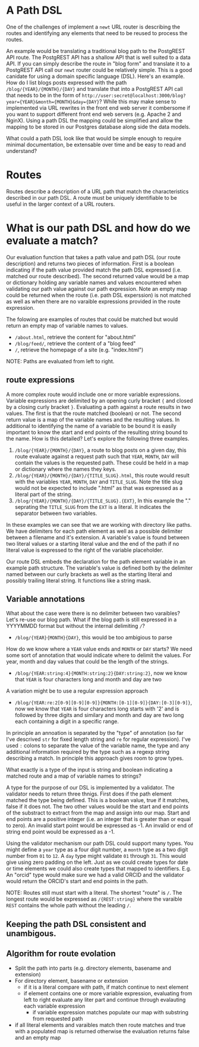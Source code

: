 
# A Path DSL

One of the challenges of implement a `newt` URL router is describing the routes and identifying any elements that need to be reused to process the routes.

An example would be translating a traditional blog path to the PostgREST API route.  The PostgREST API has a shallow API that is well suited to a data API. If you can simply describe the route in "blog form" and translate it to a PostgREST API call our `newt` router could be relatively simple.  This is a good canidate for using a domain specific language (DSL).  Here's an example. How do I list blogs posts expressed with the path `/blog/{YEAR}/{MONTH}/{DAY}` and translate that into a PostgREST API call that needs to be in the form of `http://user:secret@localhost:3000/blog?year={YEAR}&month={MONTH}&day={DAY}`? While this may make sense to implemented via URL rewrites in the front end web server it combersome if you want to support different front end web servers (e.g. Apache 2 and NginX). Using a path DSL the mapping could be simplified and allow the mapping to be stored in our Postgres database along side the data models.

What could a path DSL look like that would be simple enough to require minimal documentation, be extensable over time and be easy to read and understand?

# Routes

Routes describe a description of a URL path that match the characteristics described in our path DSL.  A route must be uniquely identifiable to be useful in the larger context of a URL routers.

# What is our path DSL and how do we evaluate a match?

Our evaluation function that takes a path value and path DSL (our route description) and returns two pieces of information. First is a boolean indicating if the path value provided match the path DSL expressed (i.e. matched our route described). The second returned value would be a map or dictionary holding any variable names and values encountered when validating our path value against our path expression. Note an empty map could be returned when the route (i.e. path DSL experssion) is not matched as well as when there are no varaible expressions provided in the route expression.

The folowing are examples of routes that could be matched but would return an empty map of variable names to values.

- `/about.html`, retrieve the content for "about.html"
- `/blog/feed/`, retrieve the content of a "blog feed" 
- `/`, retrieve the homepage of a site (e.g. "index.html")

NOTE: Paths are evaluated from left to right.

## route expressions

A more complex route would include one or more variable expressions. Variable expressions are delimited by an opening curly bracket `{` and closed by a closing curly bracket `}`. Evaluating a path against a route results in two values. The first is that the route matched (boolean) or not. The second return value is a map of the variable names and the resulting values. In additional to identifying the name of a variable to be bound it is easily important to know the start and end points of the resulting string bound to the name. How is this detailed?  Let's explore the following three examples.

1. `/blog/{YEAR}/{MONTH}/{DAY}`, a route to blog posts on a given day, this route evaluate against a request path such that `YEAR`, `MONTH`, `DAY` will contain the values is the requested path.  These could be held in a map or dictionary where the names they keys.
2. `/blog/{YEAR}/{MONTH}/{DAY}/{TITLE_SLUG}.html`, this route would result with the variables `YEAR`, `MONTH`, `DAY` and `TITLE_SLUG`. Note the title slug would not be expected to include ".html" as that was expressed as a literal part of the string.
3. `/blog/{YEAR}/{MONTH}/{DAY}/{TITLE_SLUG}.{EXT}`, In this example the "." seprating the `TITLE_SLUG` from the `EXT` is a literal. It indicates the separator between two variables.

In these examples we can see that we are working with directory like paths. We have delimiters for each path element as well as a possible delimiter between a filename and it's extension. A variable's value is found between two literal values or a starting literal value and the end of the path if no literal value is expressed to the right of the variable placeholder.

Our route DSL embeds the declaration for the path element variable in an example path structure. The variable's value is defined both by the delimiter named between our curly brackets as well as the starting literal and possibly trailing literal string. It functions like a string mask.

## Variable annotations

What about the case were there is no delimiter between two varaibles?
Let's re-use our blog path. What if the blog path is still expressed in a YYYYMMDD format but without the internal delimiting `/`?

- `/blog/{YEAR}{MONTH}{DAY}`, this would be too ambigious to parse

How do we know where a `YEAR` value ends and `MONTH` or `DAY` starts? We need some sort of annotation that would indicate where to delimit the values. For year, month and day values that could be the length of the strings.

- `/blog/{YEAR:string:4}{MONTH:string:2}{DAY:string:2}`, now we know that `YEAR` is four characters long and month and day are two

A variation might be to use a regular expression approach

- `/blog/{YEAR:re:2[0-9][0-9][0-9]}{MONTH:[0-1][0-9]}{DAY:[0-3][0-9]}`, now we know that `YEAR` is four characters long starts with '2' and is followed by three digits and similary and month and day are two long each containing a digit in a specific range.

In principle an annoation is separated by the "type" of annotation (so far I've descrived `str` for fixed length string and `re` for regular expression). I've used `:` colons to separate the value of the variable name, the type and any additional information required by the type such as a regexp string describing a match. In principle this approach gives room to grow types.

What exactly is a type of the input is string and boolean indicating a matched route and a map of variable names to strings?

A type for the purpose of our DSL is implemented by a validator. The validator needs to return three thnigs. First does if the path element matched the type being defined. This is a boolean value, true if it matches, false if it does not. The two other values would be the start and end points of the substract to extract from the map and assign into our map. Start and end points are a positive integer (i.e. an integer that is greater than or equal to zero). An invalid start point would be expressed as -1. An invalid or end of string end point would be expressed as a -1.

Using the validator mechanism our path DSL could support many types. You might define a `year` type as a four digit number, a `month` type as a two digit number from `01` to `12`. A `day` type might validate `01` through `31`. This would give using zero padding on the left. Just as we could create types for date or time elements we could also create types that mapped to identifiers. E.g. An "orcid" type would make sure we had a valid ORCID and the validator would return the ORCID's start and end points in the path.

NOTE: Routes still must start with a literal. The shortest "route" is `/`. The longest route would be expressed as `/{REST:string}` where the varaible `REST` contains the whole path without the leading `/`.

## Keeping the path DSL consistent and unambigous.

## Algorithm for route evolation

- Split the path into parts (e.g. directory elements, basename and extension)
- For directory element, basename or extension
    - if it is a literal compare with path, if match continue to next element
    - if element contains one or more variable expression, evaluating from left to right evaluate any liter part and continue through evalauting each variable expression
        - if variable expression matches populate our map with substring from requested path
- if all literal elements and varaibles match then route matches and true with a populated map is returned otherwise the evaluation returns false and an empty map


